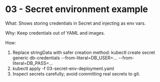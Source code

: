 # 03 - Secret environment example

What: Shows storing credentials in Secret and injecting as env vars.

Why: Keep credentials out of YAML and images.

How:

1. Replace stringData with safer creation method: kubectl create secret generic db-credentials --from-literal=DB_USER=... --from-literal=DB_PASS=...
2. kubectl apply -f 03-secret-env-deployment.yaml
3. Inspect secrets carefully; avoid committing real secrets to git.
